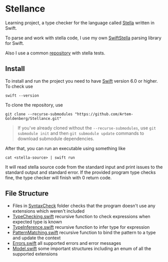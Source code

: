 # Stellance

Learning project, a type checker for the language called [Stella](https://fizruk.github.io/stella/) written in Swift.

To parse and work with stella code, I use my own [SwiftStella](https://github.com/Artem-Goldenberg/SwiftStella) parsing 
library for Swift.

Also I use a common [repository](https://github.com/Zelourses/stella-tests) with stella tests.

## Install

To install and run the project you need to have [Swift](https://www.swift.org/install) version 6.0 or higher. 
To check use
```
swift --version
```

To clone the repository, use
```
git clone --recurse-submodules "https://github.com/Artem-Goldenberg/Stellance.git"
```
> If you've already cloned without the `--recurse-submodules`, 
  use `git submodule init` and then `git submodule update` commands 
  to download submodule dependencies.

After that, you can run an executable using something like
```
cat <stella-source> | swift run
```

It will read stella source code from the standard input and print issues to the standard output and standard error.
If the provided program type checks fine, the type checker will finish with 0 return code.

## File Structure

- Files in [SyntaxCheck](Sources/Stellance/SyntaxCheck) folder checks that the program doesn't use any extensions which weren't included
- [TypeChecking.swift](Sources/Stellance/TypeChecking.swift) recursive function to check expressions when expected type is known
- [TypeInference.swift](Sources/Stellance/TypeInference.swift) recursive function to infer type for expression
- [PatternMatching.swift](Sources/Stellance/PatternMatching.swift) recursive function to bind the pattern to a type and update the context
- [Errors.swift](Sources/Stellance/Errors.swift) all supported errors and error messages
- [Model.swift](Sources/Stellance/Model.swift) some important structures including an enum of all the supported extensions




